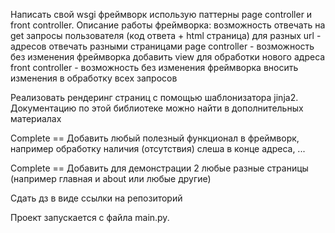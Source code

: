 Написать свой wsgi фреймворк использую паттерны page controller и front controller.
Описание работы фреймворка:
возможность отвечать на get запросы пользователя (код ответа + html страница)
для разных url - адресов отвечать разными страницами
page controller - возможность без изменения фреймворка добавить view для обработки нового адреса
front controller - возможность без изменения фреймворка вносить изменения в обработку всех запросов

Реализовать рендеринг страниц с помощью шаблонизатора jinja2. Документацию по этой библиотеке можно найти в дополнительных материалах

Complete == Добавить любый полезный функционал в фреймворк, например обработку наличия (отсутствия) слеша в конце адреса, ...

Complete == Добавить для демонстрации 2 любые разные страницы (например главная и about или любые другие)

Сдать дз в виде ссылки на репозиторий

Проект запускается с файла main.py.